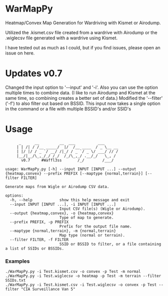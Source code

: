 # WarMapPy
Heatmap/Convex Map Generation for Wardriving with Kismet or Airodump. 

Utilized the .kismet.csv file created from a wardrive with Airodump or the .wiglecsv file generated with a wardrive using Kismet.

I have tested out as much as I could, but if you find issues, please open an issue on here.

# Updates v0.7
Changed the input option to '--input' and '-i'. Also you can use the option multiple times to combine data. (I like to run Airodump and Kismet at the same time, so combining creates a better set of data.)
Modified the '--filter' ('-f') to also filter out based on BSSID. This input now takes a single option in the command or a file with multiple BSSID's and/or SSID's

# Usage
```
      _      __         __  ___          ___
     | | /| / /__ _____/  |/  /__ ____  / _ \__ __
     | |/ |/ / _ `/ __/ /|_/ / _ `/ _ \/ ___/ // /
     |__/|__/\_,_/_/ /_/  /_/\_,_/ .__/_/   \_, /
       v0.7     #Waffl3ss       /_/        /___/

usage: WarMapPy.py [-h] --input INPUT [INPUT ...] --output {heatmap,convex} --prefix PREFIX [--maptype {normal,terrain}] [--filter FILTER]

Generate maps from Wigle or Airodump CSV data.

options:
  -h, --help            show this help message and exit
  --input INPUT [INPUT ...], -i INPUT [INPUT ...]
                        Input CSV file(s) (Wigle or Airodump).
  --output {heatmap,convex}, -o {heatmap,convex}
                        Type of map to generate.
  --prefix PREFIX, -p PREFIX
                        Prefix for the output file name.
  --maptype {normal,terrain}, -m {normal,terrain}
                        Map type (normal or terrain).
  --filter FILTER, -f FILTER
                        SSID or BSSID to filter, or a file containing a list of SSIDs or BSSIDs.
```
### Examples

```
./WarMapPy.py -i Test.kismet.csv -o convex -p Test -m normal
./WarMapPy.py -i Test.wiglecsv -o heatmap -p Test -m terrain --filter SSIDs.txt
./WarMapPy.py -i Test.kismet.csv -i Test.wiglecsv -o convex -p Test --filter "CIA Surveillance Van 5"
```
